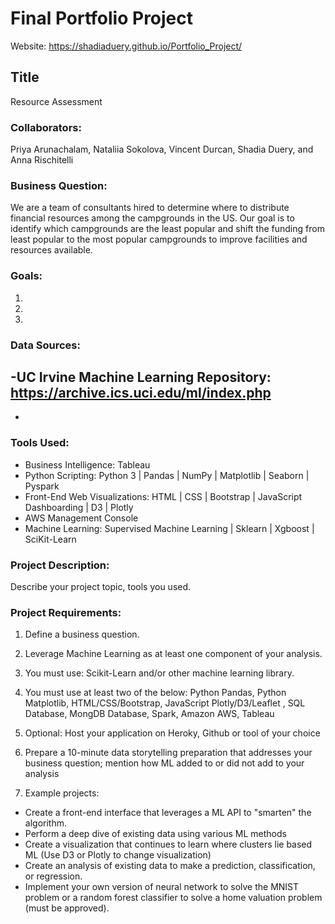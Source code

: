 # Final Portfolio Project

Website: https://shadiaduery.github.io/Portfolio_Project/

## Title
Resource Assessment 

### Collaborators: 
Priya Arunachalam, Nataliia Sokolova, Vincent Durcan, Shadia Duery, and Anna Rischitelli

### Business Question:
We are a team of consultants hired to determine where to distribute financial resources among the campgrounds in the US. Our goal is to identify which campgrounds are the least popular and shift the funding from least popular to the most popular campgrounds to improve facilities and resources available.

### Goals:
1. 

2. 

3. 

### Data Sources:
-UC Irvine Machine Learning Repository: https://archive.ics.uci.edu/ml/index.php
-
-

### Tools Used:
- Business Intelligence: Tableau
- Python Scripting: Python 3 | Pandas | NumPy | Matplotlib | Seaborn | Pyspark
- Front-End Web Visualizations: HTML | CSS | Bootstrap | JavaScript Dashboarding | D3 | Plotly
- AWS Management Console
- Machine Learning: Supervised Machine Learning | Sklearn | Xgboost | SciKit-Learn 

### Project Description:

Describe your project topic, tools you used. 

### Project Requirements:

1) Define a business question.

2) Leverage Machine Learning as at least one component of your analysis.

3) You must use: Scikit-Learn and/or other machine learning library.

4) You must use at least two of the below:
Python Pandas, Python Matplotlib, HTML/CSS/Bootstrap, JavaScript Plotly/D3/Leaflet , SQL Database, MongDB Database, Spark, Amazon AWS, Tableau

5) Optional: Host your application on Heroky, Github or tool of your choice

6) Prepare a 10-minute data storytelling preparation that addresses your business question; mention how ML added to or did not add to your analysis

7) Example projects:
- Create a front-end interface that leverages a ML API to "smarten" the algorithm.
- Perform a deep dive of existing data using various ML methods
- Create a visualization that continues to learn where clusters lie based ML (Use D3 or Plotly to change visualization)
- Create an analysis of existing data to make a prediction, classification, or regression.
- Implement your own version of neural network to solve the MNIST problem or a random forest classifier to solve a home valuation problem (must be approved).

